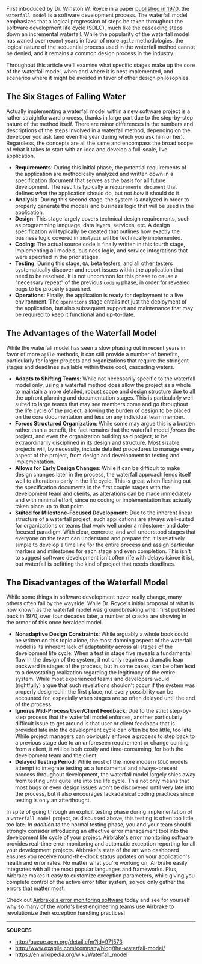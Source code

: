 First introduced by Dr. Winston W. Royce in a paper [published in 1970](http://www.cs.umd.edu/class/spring2003/cmsc838p/Process/waterfall.pdf), the `waterfall model` is a software development process.  The waterfall model emphasizes that a logical progression of steps be taken throughout the software development life cycle (SDLC), much like the cascading steps down an incremental waterfall.  While the popularity of the waterfall model has waned over recent years in favor of more `agile` methodologies, the logical nature of the sequential process used in the waterfall method cannot be denied, and it remains a common design process in the industry.

Throughout this article we'll examine what specific stages make up the core of the waterfall model, when and where it is best implemented, and scenarios where it might be avoided in favor of other design philosophies.

## The Six Stages of Falling Water

Actually implementing a waterfall model within a new software project is a rather straightforward process, thanks in large part due to the step-by-step nature of the method itself.  There are minor differences in the numbers and descriptions of the steps involved in a waterfall method, depending on the developer you ask (and even the year during which you ask him or her).  Regardless, the concepts are all the same and encompass the broad scope of what it takes to start with an idea and develop a full-scale, live application.

- __Requirements__: During this initial phase, the potential requirements of the application are methodically analyzed and written down in a specification document that serves as the basis for all future development.  The result is typically a `requirements document` that defines _what_ the application should do, but not _how_ it should do it.
- __Analysis__: During this second stage, the system is analyzed in order to properly generate the models and business logic that will be used in the application.
- __Design__: This stage largely covers technical design requirements, such as programming language, data layers, services, etc.  A design specification will typically be created that outlines how exactly the business logic covered in `analysis` will be technically implemented.
- __Coding__: The actual source code is finally written in this fourth stage, implementing all models, business logic, and service integrations that were specified in the prior stages.
- __Testing__: During this stage, `QA`, beta testers, and all other testers systematically discover and report issues within the application that need to be resolved.  It is not uncommon for this phase to cause a "necessary repeat" of the previous `coding` phase, in order for revealed bugs to be properly squashed.
- __Operations__: Finally, the application is ready for deployment to a live environment.  The `operations` stage entails not just the deployment of the application, but also subsequent support and maintenance that may be required to keep it functional and up-to-date.

## The Advantages of the Waterfall Model

While the waterfall model has seen a slow phasing out in recent years in favor of more `agile` methods, it can still provide a number of benefits, particularly for larger projects and organizations that require the stringent stages and deadlines available within these cool, cascading waters.

- __Adapts to Shifting Teams__: While not necessarily specific to the waterfall model only, using a waterfall method does allow the project as a whole to maintain a more detailed, robust scope and design structure due to all the upfront planning and documentation stages.  This is particularly well suited to large teams that may see members come and go throughout the life cycle of the project, allowing the burden of design to be placed on the core documentation and less on any individual team member.
- __Forces Structured Organization__: While some may argue this is a burden rather than a benefit, the fact remains that the waterfall model _forces_ the project, and even the organization building said project, to be extraordinarily disciplined in its design and structure.  Most sizable projects will, by necessity, include detailed procedures to manage every aspect of the project, from design and development to testing and implementation.
- __Allows for Early Design Changes__: While it can be difficult to make design changes later in the process, the waterfall approach lends itself well to alterations early in the life cycle.  This is great when fleshing out the specification documents in the first couple stages with the development team and clients, as alterations can be made immediately and with minimal effort, since no coding or implementation has actually taken place up to that point.
- __Suited for Milestone-Focused Development__: Due to the inherent linear structure of a waterfall project, such applications are always well-suited for organizations or teams that work well under a milestone- and date-focused paradigm.  With clear, concrete, and well understood stages that everyone on the team can understand and prepare for, it is relatively simple to develop a time line for the entire process and assign particular markers and milestones for each stage and even completion.  This isn't to suggest software development isn't often rife with delays (since it is), but waterfall is befitting the kind of project that needs deadlines.

## The Disadvantages of the Waterfall Model

While some things in software development never really change, many others often fall by the wayside.  While Dr. Royce's initial proposal of what is now known as the waterfall model was groundbreaking when first published back in 1970, over four decades later, a number of cracks are showing in the armor of this once heralded model.

- __Nonadaptive Design Constraints__: While arguably a whole book could be written on this topic alone, the most damning aspect of the waterfall model is its inherent lack of adaptability across all stages of the development life cycle.  When a test in stage five reveals a fundamental flaw in the design of the system, it not only requires a dramatic leap backward in stages of the process, but in some cases, can be often lead to a devastating realization regarding the legitimacy of the entire system.  While most experienced teams and developers would (rightfully) argue that such revelations shouldn't occur if the system was properly designed in the first place, not every possibility can be accounted for, especially when stages are so often delayed until the end of the process.
- __Ignores Mid-Process User/Client Feedback__: Due to the strict step-by-step process that the waterfall model enforces, another particularly difficult issue to get around is that user or client feedback that is provided late into the development cycle can often be too little, too late.  While project managers can obviously enforce a process to step back to a previous stage due to an unforeseen requirement or change coming from a client, it will be both costly and time-consuming, for both the development team and the client.
- __Delayed Testing Period__: While most of the more modern `SDLC` models attempt to integrate testing as a fundamental and always-present process throughout development, the waterfall model largely shies away from testing until quite late into the life cycle.  This not only means that most bugs or even design issues won't be discovered until very late into the process, but it also encourages lackadaisical coding practices since testing is only an afterthought.

In spite of going through an explicit testing phase during implementation of a `waterfall model` project, as discussed above, this testing is often too little, too late.  _In addition to_ the normal testing phase, you and your team should strongly consider introducing an effective error management tool into the development life cycle of your project.  <a class="js-cta-utm" href="https://airbrake.io/languages/java_bug_tracker?utm_source=blog&amp;utm_medium=end-post&amp;utm_campaign=airbrake-what-is-iterative-model">Airbrake's error monitoring software</a> provides real-time error monitoring and automatic exception reporting for all your development projects.  Airbrake's state of the art web dashboard ensures you receive round-the-clock status updates on your application's health and error rates.  No matter what you're working on, Airbrake easily integrates with all the most popular languages and frameworks.  Plus, Airbrake makes it easy to customize exception parameters, while giving you complete control of the active error filter system, so you only gather the errors that matter most.

Check out <a class="js-cta-utm" href="https://airbrake.io/?utm_source=sitepoint&amp;utm_medium=end-post&amp;utm_campaign=airbrake-what-is-iterative-model">Airbrake's error monitoring software</a> today and see for yourself why so many of the world's best engineering teams use Airbrake to revolutionize their exception handling practices!

---

__SOURCES__

- http://queue.acm.org/detail.cfm?id=971573
- http://www.oxagile.com/company/blog/the-waterfall-model/
- https://en.wikipedia.org/wiki/Waterfall_model
